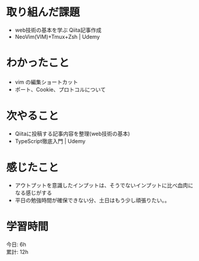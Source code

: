 # 取り組んだ課題     
- web技術の基本を学ぶ Qiita記事作成
- NeoVim(VIM)+Tmux+Zsh | Udemy
# わかったこと   
### 
- vim の編集ショートカット
- ポート、Cookie、プロトコルについて
# 次やること
- Qiitaに投稿する記事内容を整理(web技術の基本)
- TypeScript徹底入門 | Udemy
# 感じたこと
- アウトプットを意識したインプットは、そうでないインプットに比べ血肉になる感じがする
- 平日の勉強時間が確保できない分、土日はもう少し頑張りたい。。
# 学習時間  
今日: 6h  
累計: 12h 